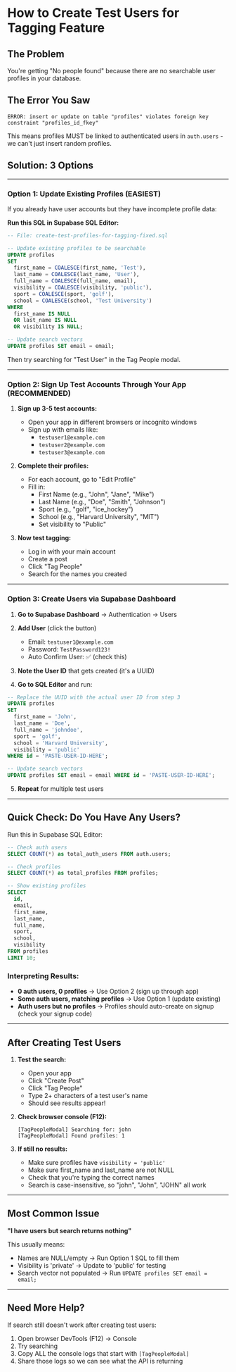 # How to Create Test Users for Tagging Feature

## The Problem
You're getting "No people found" because there are no searchable user profiles in your database.

## The Error You Saw
```
ERROR: insert or update on table "profiles" violates foreign key constraint "profiles_id_fkey"
```

This means profiles MUST be linked to authenticated users in `auth.users` - we can't just insert random profiles.

## Solution: 3 Options

---

### Option 1: Update Existing Profiles (EASIEST)

If you already have user accounts but they have incomplete profile data:

**Run this SQL in Supabase SQL Editor:**
```sql
-- File: create-test-profiles-for-tagging-fixed.sql

-- Update existing profiles to be searchable
UPDATE profiles
SET
  first_name = COALESCE(first_name, 'Test'),
  last_name = COALESCE(last_name, 'User'),
  full_name = COALESCE(full_name, email),
  visibility = COALESCE(visibility, 'public'),
  sport = COALESCE(sport, 'golf'),
  school = COALESCE(school, 'Test University')
WHERE
  first_name IS NULL
  OR last_name IS NULL
  OR visibility IS NULL;

-- Update search vectors
UPDATE profiles SET email = email;
```

Then try searching for "Test User" in the Tag People modal.

---

### Option 2: Sign Up Test Accounts Through Your App (RECOMMENDED)

1. **Sign up 3-5 test accounts:**
   - Open your app in different browsers or incognito windows
   - Sign up with emails like:
     - `testuser1@example.com`
     - `testuser2@example.com`
     - `testuser3@example.com`

2. **Complete their profiles:**
   - For each account, go to "Edit Profile"
   - Fill in:
     - First Name (e.g., "John", "Jane", "Mike")
     - Last Name (e.g., "Doe", "Smith", "Johnson")
     - Sport (e.g., "golf", "ice_hockey")
     - School (e.g., "Harvard University", "MIT")
     - Set visibility to "Public"

3. **Now test tagging:**
   - Log in with your main account
   - Create a post
   - Click "Tag People"
   - Search for the names you created

---

### Option 3: Create Users via Supabase Dashboard

1. **Go to Supabase Dashboard** → Authentication → Users

2. **Add User** (click the button)
   - Email: `testuser1@example.com`
   - Password: `TestPassword123!`
   - Auto Confirm User: ✅ (check this)

3. **Note the User ID** that gets created (it's a UUID)

4. **Go to SQL Editor** and run:
```sql
-- Replace the UUID with the actual user ID from step 3
UPDATE profiles
SET
  first_name = 'John',
  last_name = 'Doe',
  full_name = 'johndoe',
  sport = 'golf',
  school = 'Harvard University',
  visibility = 'public'
WHERE id = 'PASTE-USER-ID-HERE';

-- Update search vectors
UPDATE profiles SET email = email WHERE id = 'PASTE-USER-ID-HERE';
```

5. **Repeat** for multiple test users

---

## Quick Check: Do You Have Any Users?

Run this in Supabase SQL Editor:

```sql
-- Check auth users
SELECT COUNT(*) as total_auth_users FROM auth.users;

-- Check profiles
SELECT COUNT(*) as total_profiles FROM profiles;

-- Show existing profiles
SELECT
  id,
  email,
  first_name,
  last_name,
  full_name,
  sport,
  school,
  visibility
FROM profiles
LIMIT 10;
```

### Interpreting Results:

- **0 auth users, 0 profiles** → Use Option 2 (sign up through app)
- **Some auth users, matching profiles** → Use Option 1 (update existing)
- **Auth users but no profiles** → Profiles should auto-create on signup (check your signup code)

---

## After Creating Test Users

1. **Test the search:**
   - Open your app
   - Click "Create Post"
   - Click "Tag People"
   - Type 2+ characters of a test user's name
   - Should see results appear!

2. **Check browser console (F12):**
   ```
   [TagPeopleModal] Searching for: john
   [TagPeopleModal] Found profiles: 1
   ```

3. **If still no results:**
   - Make sure profiles have `visibility = 'public'`
   - Make sure first_name and last_name are not NULL
   - Check that you're typing the correct names
   - Search is case-insensitive, so "john", "John", "JOHN" all work

---

## Most Common Issue

**"I have users but search returns nothing"**

This usually means:
- Names are NULL/empty → Run Option 1 SQL to fill them
- Visibility is 'private' → Update to 'public' for testing
- Search vector not populated → Run `UPDATE profiles SET email = email;`

---

## Need More Help?

If search still doesn't work after creating test users:

1. Open browser DevTools (F12) → Console
2. Try searching
3. Copy ALL the console logs that start with `[TagPeopleModal]`
4. Share those logs so we can see what the API is returning
